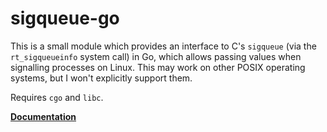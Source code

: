 # sigqueue-go

This is a small module which provides an interface to C's `sigqueue` (via the `rt_sigqueueinfo` system call) in Go,
which allows passing values when signalling processes on Linux. This may work on other POSIX operating systems, but I
won't explicitly support them.

Requires `cgo` and `libc`.

[**Documentation**](https://pkg.go.dev/github.com/pxeger/sigqueue-go)
